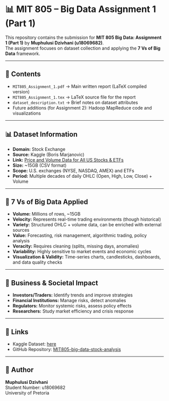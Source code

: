 # 📊 MIT 805 – Big Data Assignment 1 (Part 1)

This repository contains the submission for **MIT 805 Big Data: Assignment 1 (Part 1)** by **Muphulusi Dzivhani (u18069682)**.  
The assignment focuses on dataset collection and applying the **7 Vs of Big Data** framework.

---

## 📁 Contents
- `MIT805_Assignment_1.pdf` → Main written report (LaTeX compiled version)  
- `MIT805_Assignment_1.tex` → LaTeX source file for the report  
- `dataset_description.txt` → Brief notes on dataset attributes  
- Future additions (for Assignment 2): Hadoop MapReduce code and visualizations  

---

## 📊 Dataset Information
- **Domain:** Stock Exchange  
- **Source:** Kaggle (Boris Marjanovic)  
- **Link:** [Price and Volume Data for All US Stocks & ETFs](https://www.kaggle.com/datasets/borismarjanovic/price-volume-data-for-all-us-stocks-etfs)  
- **Size:** ~15GB (CSV format)  
- **Scope:** U.S. exchanges (NYSE, NASDAQ, AMEX) and ETFs  
- **Period:** Multiple decades of daily OHLC (Open, High, Low, Close) + Volume  

---

## 🔎 7 Vs of Big Data Applied
- **Volume:** Millions of rows, ~15GB  
- **Velocity:** Represents real-time trading environments (though historical)  
- **Variety:** Structured OHLC + volume data, can be enriched with external sources  
- **Value:** Forecasting, risk management, algorithmic trading, policy analysis  
- **Veracity:** Requires cleaning (splits, missing days, anomalies)  
- **Variability:** Highly sensitive to market events and economic cycles  
- **Visualization & Validity:** Time-series charts, candlesticks, dashboards, and data quality checks  

---

## 🎯 Business & Societal Impact
- **Investors/Traders:** Identify trends and improve strategies  
- **Financial Institutions:** Manage risks, detect anomalies  
- **Regulators:** Monitor systemic risks, assess policy effects  
- **Researchers:** Study market efficiency and crisis response  

---

## 🔗 Links
- Kaggle Dataset: [here](https://www.kaggle.com/datasets/borismarjanovic/price-volume-data-for-all-us-stocks-etfs)  
- GitHub Repository: [MIT805-big-data-stock-analysis](https://github.com/18069682/MIT805-big-data-stock-analysis)  

---

## 📝 Author
**Muphulusi Dzivhani**  
Student Number: u18069682  
University of Pretoria  
